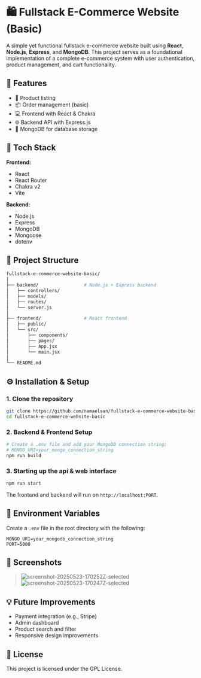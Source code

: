 # 🛍️ Fullstack E-Commerce Website (Basic)

A simple yet functional fullstack e-commerce website built using **React**, **Node.js**, **Express**, and **MongoDB**. This project serves as a foundational implementation of a complete e-commerce system with user authentication, product management, and cart functionality.

## 🚀 Features

- 🛒 Product listing
- 📦 Order management (basic)
- 💻 Frontend with React & Chakra
- 🌐 Backend API with Express.js
- 📁 MongoDB for database storage

## 🧰 Tech Stack

**Frontend:**
- React
- React Router
- Chakra v2
- Vite

**Backend:**
- Node.js
- Express
- MongoDB
- Mongoose
- dotenv
  

## 📁 Project Structure

```bash
fullstack-e-commerce-website-basic/
│
├── backend/                 # Node.js + Express backend
│   ├── controllers/
│   ├── models/
│   ├── routes/
│   └── server.js
│
├── frontend/                # React frontend
│   ├── public/
│   └── src/
│       ├── components/
│       ├── pages/
│       ├── App.jsx
│       └── main.jsx
│
└── README.md
```

## ⚙️ Installation & Setup

### 1. Clone the repository

```bash
git clone https://github.com/namaelsan/fullstack-e-commerce-website-basic
cd fullstack-e-commerce-website-basic
```

### 2. Backend & Frontend Setup

```bash
# Create a .env file and add your MongoDB connection string:
# MONGO_URI=your_mongo_connection_string
npm run build
```

### 3. Starting up the api & web interface

```bash
npm run start
```

The frontend and backend will run on `http://localhost:PORT`.

## 🔐 Environment Variables

Create a `.env` file in the root directory with the following:

```
MONGO_URI=your_mongodb_connection_string
PORT=5000
```

## 📸 Screenshots

> ![screenshot-20250523-170252Z-selected](https://github.com/user-attachments/assets/6e375421-651b-48b3-8396-49dba7d8e182)
> ![screenshot-20250523-170247Z-selected](https://github.com/user-attachments/assets/993b9503-005f-40ba-9fa8-63aee1035476)


## 💡 Future Improvements

- Payment integration (e.g., Stripe)
- Admin dashboard
- Product search and filter
- Responsive design improvements

## 📄 License

This project is licensed under the GPL License.
